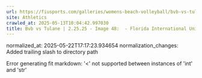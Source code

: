```yaml
---
url: https://fiusports.com/galleries/womens-beach-volleyball/bvb-vs-tulane-2-25-25/image-48/355/62601/
site: Athletics
crawled_at: 2025-05-13T10:04:42.997030
title: Bvb vs Tulane | 2.25.25 - Image 48:  - Florida International University
---
```

normalized_at: 2025-05-22T17:17:23.934654
normalization_changes: Added trailing slash to directory path

Error generating fit markdown: '<' not supported between instances of 'int' and 'str'